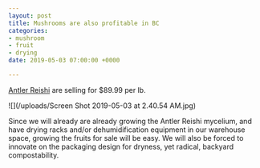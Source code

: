 ```yaml
---
layout: post
title: Mushrooms are also profitable in BC
categories:
- mushroom
- fruit
- drying
date: 2019-05-03 07:00:00 +0000

---
```

[Antler Reishi](https://nwwildfoods.com/product/dried-reishi-antler-mushrooms/ "Antler Reishi") are selling for $89.99 per lb.

![](/uploads/Screen Shot 2019-05-03 at 2.40.54 AM.jpg)

  
Since we will already are already growing the Antler Reishi mycelium, and have drying racks and/or dehumidification equipment in our warehouse space, growing the fruits for sale will be easy. We will also be forced to innovate on the packaging design for dryness, yet radical, backyard compostability. 